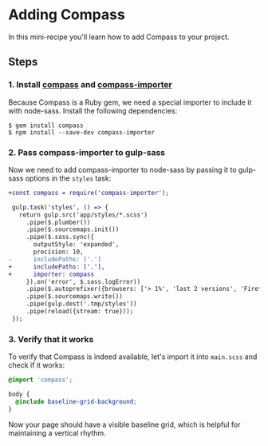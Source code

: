 # Adding Compass

In this mini-recipe you'll learn how to add Compass to your project.

## Steps

### 1. Install [compass](http://compass-style.org/install/) and [compass-importer](https://github.com/haithembelhaj/compass-importer)

Because Compass is a Ruby gem, we need a special importer to include it with node-sass. Install the following dependencies:

```
$ gem install compass
$ npm install --save-dev compass-importer
```

### 2. Pass compass-importer to gulp-sass

Now we need to add compass-importer to node-sass by passing it to gulp-sass options in the `styles` task:

```diff
+const compass = require('compass-importer');

 gulp.task('styles', () => {
   return gulp.src('app/styles/*.scss')
     .pipe($.plumber())
     .pipe($.sourcemaps.init())
     .pipe($.sass.sync({
       outputStyle: 'expanded',
       precision: 10,
-      includePaths: ['.']
+      includePaths: ['.'],
+      importer: compass
     }).on('error', $.sass.logError))
     .pipe($.autoprefixer({browsers: ['> 1%', 'last 2 versions', 'Firefox ESR']}))
     .pipe($.sourcemaps.write())
     .pipe(gulp.dest('.tmp/styles'))
     .pipe(reload({stream: true}));
 });
```

### 3. Verify that it works

To verify that Compass is indeed available, let's import it into `main.scss` and check if it works:

```scss
@import 'compass';

body {
  @include baseline-grid-background;
}
```

Now your page should have a visible baseline grid, which is helpful for maintaining a vertical rhythm.

